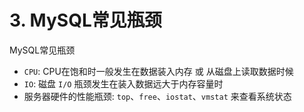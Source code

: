 # 3. MySQL常见瓶颈

MySQL常见瓶颈

* `CPU`: CPU在饱和时一般发生在数据装入内存 或 从磁盘上读取数据时候
* `IO`: 磁盘 `I/O` 瓶颈发生在装入数据远大于内存容量时
* 服务器硬件的性能瓶颈: `top`、`free`、`iostat`、`vmstat` 来查看系统状态
